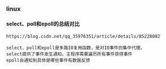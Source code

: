 ### linux
#### select、poll和epoll的总结对比

    https://blog.csdn.net/qq_35976351/article/details/85228002
    
    select、poll和epoll是多路IO复用函数，是对IO事件的集中代理。
    select提供了事件发生通知。主程序需要遍历所有事件获得事件
    epoll会通知到具体是哪些事件有数据反馈

